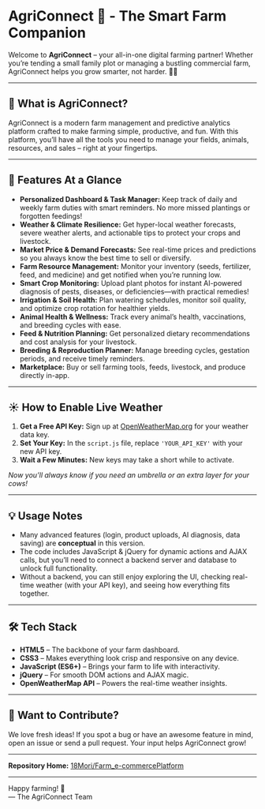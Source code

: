 # AgriConnect 🌱 - The Smart Farm Companion

Welcome to **AgriConnect** – your all-in-one digital farming partner! Whether you’re tending a small family plot or managing a bustling commercial farm, AgriConnect helps you grow smarter, not harder. 🚜✨

---

## 🌾 What is AgriConnect?

AgriConnect is a modern farm management and predictive analytics platform crafted to make farming simple, productive, and fun. With this platform, you’ll have all the tools you need to manage your fields, animals, resources, and sales – right at your fingertips.

---

## 🚀 Features At a Glance

- **Personalized Dashboard & Task Manager:** Keep track of daily and weekly farm duties with smart reminders. No more missed plantings or forgotten feedings!
- **Weather & Climate Resilience:** Get hyper-local weather forecasts, severe weather alerts, and actionable tips to protect your crops and livestock.
- **Market Price & Demand Forecasts:** See real-time prices and predictions so you always know the best time to sell or diversify.
- **Farm Resource Management:** Monitor your inventory (seeds, fertilizer, feed, and medicine) and get notified when you’re running low.
- **Smart Crop Monitoring:** Upload plant photos for instant AI-powered diagnosis of pests, diseases, or deficiencies—with practical remedies!
- **Irrigation & Soil Health:** Plan watering schedules, monitor soil quality, and optimize crop rotation for healthier yields.
- **Animal Health & Wellness:** Track every animal’s health, vaccinations, and breeding cycles with ease.
- **Feed & Nutrition Planning:** Get personalized dietary recommendations and cost analysis for your livestock.
- **Breeding & Reproduction Planner:** Manage breeding cycles, gestation periods, and receive timely reminders.
- **Marketplace:** Buy or sell farming tools, feeds, livestock, and produce directly in-app.

---

## ☀️ How to Enable Live Weather

1. **Get a Free API Key:** Sign up at [OpenWeatherMap.org](https://openweathermap.org/api) for your weather data key.
2. **Set Your Key:** In the `script.js` file, replace `'YOUR_API_KEY'` with your new API key.
3. **Wait a Few Minutes:** New keys may take a short while to activate.

*Now you’ll always know if you need an umbrella or an extra layer for your cows!*

---

## 💡 Usage Notes

- Many advanced features (login, product uploads, AI diagnosis, data saving) are **conceptual** in this version.
- The code includes JavaScript & jQuery for dynamic actions and AJAX calls, but you’ll need to connect a backend server and database to unlock full functionality.
- Without a backend, you can still enjoy exploring the UI, checking real-time weather (with your API key), and seeing how everything fits together.

---

## 🛠️ Tech Stack

- **HTML5** – The backbone of your farm dashboard.
- **CSS3** – Makes everything look crisp and responsive on any device.
- **JavaScript (ES6+)** – Brings your farm to life with interactivity.
- **jQuery** – For smooth DOM actions and AJAX magic.
- **OpenWeatherMap API** – Powers the real-time weather insights.

---

## 🤝 Want to Contribute?

We love fresh ideas! If you spot a bug or have an awesome feature in mind, open an issue or send a pull request. Your input helps AgriConnect grow!

---

**Repository Home:** [18Mori/Farm_e-commercePlatform](https://github.com/18Mori/Farm_e-commercePlatform)

---

Happy farming! 🌻  
— The AgriConnect Team

